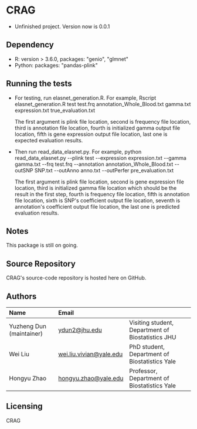 # CRAG
* Unfinished project. Version now is 0.0.1



Dependency
------------------

* R: version > 3.6.0, packages: "genio", "glmnet"
* Python: packages: "pandas-plink"


Running the tests
-----------------
* For testing, run elasnet_generation.R. For example, Rscript elasnet_generation.R test test.frq annotation_Whole_Blood.txt gamma.txt expression.txt true_evaluation.txt

  The first argument is plink file location, second is frequency file location, third is annotation file location, fourth is initialized gamma output file location, fifth is gene expression output file location, last one is expected evaluation results.

* Then run read_data_elasnet.py. For example, python read_data_elasnet.py --plink test --expression expression.txt --gamma gamma.txt --frq test.frq --annotation annotation_Whole_Blood.txt --outSNP SNP.txt --outAnno anno.txt --outPerfer pre_evaluation.txt

  The first argument is plink file location, second is gene expression file location, third is initialized gamma file location which should be the result in the first step, fourth is frequency file location, fifth is annotation file location, sixth is SNP's coefficient output file location, seventh is annotation's coefficient output file location, the last one is predicted evaluation results.

Notes
---------
This package is still on going.


Source Repository
-----------------
CRAG's source-code repository is hosted here on GitHub.


Authors
---------

| Name   | Email       |              |
|:------ |:----------- | :----------- |
| Yuzheng Dun (maintainer) | ydun2@jhu.edu | Visiting student, Department of Biostatistics  JHU |
| Wei Liu | wei.liu.vivian@yale.edu | PhD student, Department of Biostatistics Yale |
| Hongyu Zhao | hongyu.zhao@yale.edu | Professor, Department of Biostatistics  Yale |
<!--- --->
                             


Licensing
---------
CRAG




